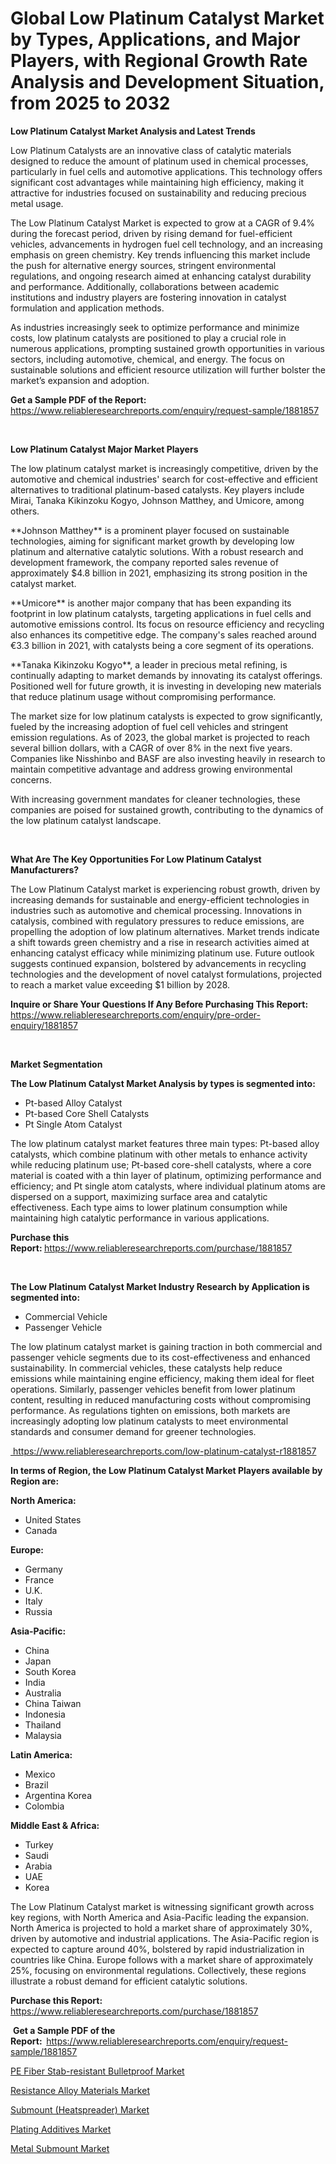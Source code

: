 <p><h1>Global Low Platinum Catalyst Market by Types, Applications, and Major Players, with Regional Growth Rate Analysis and Development Situation, from 2025 to 2032</h1></p><p><strong>Low Platinum Catalyst Market Analysis and Latest Trends</strong></p>
<p><p>Low Platinum Catalysts are an innovative class of catalytic materials designed to reduce the amount of platinum used in chemical processes, particularly in fuel cells and automotive applications. This technology offers significant cost advantages while maintaining high efficiency, making it attractive for industries focused on sustainability and reducing precious metal usage.</p><p>The Low Platinum Catalyst Market is expected to grow at a CAGR of 9.4% during the forecast period, driven by rising demand for fuel-efficient vehicles, advancements in hydrogen fuel cell technology, and an increasing emphasis on green chemistry. Key trends influencing this market include the push for alternative energy sources, stringent environmental regulations, and ongoing research aimed at enhancing catalyst durability and performance. Additionally, collaborations between academic institutions and industry players are fostering innovation in catalyst formulation and application methods.</p><p>As industries increasingly seek to optimize performance and minimize costs, low platinum catalysts are positioned to play a crucial role in numerous applications, prompting sustained growth opportunities in various sectors, including automotive, chemical, and energy. The focus on sustainable solutions and efficient resource utilization will further bolster the market’s expansion and adoption.</p></p>
<p><strong>Get a Sample PDF of the Report:&nbsp;</strong> <a href="https://www.reliableresearchreports.com/enquiry/request-sample/1881857?utm_campaign=9&utm_medium=2&utm_source=Github&utm_content=ia&utm_term=04022025&utm_id=low-platinum-catalyst">https://www.reliableresearchreports.com/enquiry/request-sample/1881857</a></p>
<p>&nbsp;</p>
<p><strong>Low Platinum Catalyst Major Market Players</strong></p>
<p><p>The low platinum catalyst market is increasingly competitive, driven by the automotive and chemical industries' search for cost-effective and efficient alternatives to traditional platinum-based catalysts. Key players include Mirai, Tanaka Kikinzoku Kogyo, Johnson Matthey, and Umicore, among others.</p><p>**Johnson Matthey** is a prominent player focused on sustainable technologies, aiming for significant market growth by developing low platinum and alternative catalytic solutions. With a robust research and development framework, the company reported sales revenue of approximately $4.8 billion in 2021, emphasizing its strong position in the catalyst market.</p><p>**Umicore** is another major company that has been expanding its footprint in low platinum catalysts, targeting applications in fuel cells and automotive emissions control. Its focus on resource efficiency and recycling also enhances its competitive edge. The company's sales reached around €3.3 billion in 2021, with catalysts being a core segment of its operations.</p><p>**Tanaka Kikinzoku Kogyo**, a leader in precious metal refining, is continually adapting to market demands by innovating its catalyst offerings. Positioned well for future growth, it is investing in developing new materials that reduce platinum usage without compromising performance.</p><p>The market size for low platinum catalysts is expected to grow significantly, fueled by the increasing adoption of fuel cell vehicles and stringent emission regulations. As of 2023, the global market is projected to reach several billion dollars, with a CAGR of over 8% in the next five years. Companies like Nisshinbo and BASF are also investing heavily in research to maintain competitive advantage and address growing environmental concerns.</p><p>With increasing government mandates for cleaner technologies, these companies are poised for sustained growth, contributing to the dynamics of the low platinum catalyst landscape.</p></p>
<p>&nbsp;</p>
<p><strong>What Are The Key Opportunities For Low Platinum Catalyst Manufacturers?</strong></p>
<p><p>The Low Platinum Catalyst market is experiencing robust growth, driven by increasing demands for sustainable and energy-efficient technologies in industries such as automotive and chemical processing. Innovations in catalysis, combined with regulatory pressures to reduce emissions, are propelling the adoption of low platinum alternatives. Market trends indicate a shift towards green chemistry and a rise in research activities aimed at enhancing catalyst efficacy while minimizing platinum use. Future outlook suggests continued expansion, bolstered by advancements in recycling technologies and the development of novel catalyst formulations, projected to reach a market value exceeding $1 billion by 2028.</p></p>
<p><strong>Inquire or Share Your Questions If Any Before Purchasing This Report:</strong> <a href="https://www.reliableresearchreports.com/enquiry/pre-order-enquiry/1881857?utm_campaign=9&utm_medium=2&utm_source=Github&utm_content=ia&utm_term=04022025&utm_id=low-platinum-catalyst">https://www.reliableresearchreports.com/enquiry/pre-order-enquiry/1881857</a></p>
<p>&nbsp;</p>
<p><strong>Market Segmentation</strong></p>
<p><strong>The Low Platinum Catalyst Market Analysis by types is segmented into:</strong></p>
<p><ul><li>Pt-based Alloy Catalyst</li><li>Pt-based Core Shell Catalysts</li><li>Pt Single Atom Catalyst</li></ul></p>
<p><p>The low platinum catalyst market features three main types: Pt-based alloy catalysts, which combine platinum with other metals to enhance activity while reducing platinum use; Pt-based core-shell catalysts, where a core material is coated with a thin layer of platinum, optimizing performance and efficiency; and Pt single atom catalysts, where individual platinum atoms are dispersed on a support, maximizing surface area and catalytic effectiveness. Each type aims to lower platinum consumption while maintaining high catalytic performance in various applications.</p></p>
<p><strong>Purchase this Report:&nbsp;</strong><a href="https://www.reliableresearchreports.com/purchase/1881857?utm_campaign=9&utm_medium=2&utm_source=Github&utm_content=ia&utm_term=04022025&utm_id=low-platinum-catalyst">https://www.reliableresearchreports.com/purchase/1881857</a></p>
<p>&nbsp;</p>
<p><strong>The Low Platinum Catalyst Market Industry Research by Application is segmented into:</strong></p>
<p><ul><li>Commercial Vehicle</li><li>Passenger Vehicle</li></ul></p>
<p><p>The low platinum catalyst market is gaining traction in both commercial and passenger vehicle segments due to its cost-effectiveness and enhanced sustainability. In commercial vehicles, these catalysts help reduce emissions while maintaining engine efficiency, making them ideal for fleet operations. Similarly, passenger vehicles benefit from lower platinum content, resulting in reduced manufacturing costs without compromising performance. As regulations tighten on emissions, both markets are increasingly adopting low platinum catalysts to meet environmental standards and consumer demand for greener technologies.</p></p>
<p><a href="https://www.reliableresearchreports.com/low-platinum-catalyst-r1881857?utm_campaign=9&utm_medium=2&utm_source=Github&utm_content=ia&utm_term=04022025&utm_id=low-platinum-catalyst">&nbsp;https://www.reliableresearchreports.com/low-platinum-catalyst-r1881857</a></p>
<p><strong>In terms of Region, the Low Platinum Catalyst Market Players available by Region are:</strong></p>
<p>
    <p> <strong> North America: </strong>
        <ul>
            <li>United States</li>
            <li>Canada</li>
        </ul>
        </p> 
    <p> <strong> Europe: </strong>
        <ul>
            <li>Germany</li>
            <li>France</li>
            <li>U.K.</li>
            <li>Italy</li>
            <li>Russia</li>
        </ul>
        </p> 
    <p> <strong> Asia-Pacific: </strong>
        <ul>
            <li>China</li>
            <li>Japan</li>
            <li>South Korea</li>
            <li>India</li>
            <li>Australia</li>
            <li>China Taiwan</li>
            <li>Indonesia</li>
            <li>Thailand</li>
            <li>Malaysia</li>
        </ul>
        </p> 
    <p> <strong> Latin America: </strong>
        <ul>
            <li>Mexico</li>
            <li>Brazil</li>
            <li>Argentina Korea</li>
            <li>Colombia</li>
        </ul>
        </p> 
    <p> <strong> Middle East & Africa: </strong>
        <ul>
            <li>Turkey</li>
            <li>Saudi</li>
            <li>Arabia</li>
            <li>UAE</li>
            <li>Korea</li>
        </ul>
    </p>
    </p>
<p><p>The Low Platinum Catalyst market is witnessing significant growth across key regions, with North America and Asia-Pacific leading the expansion. North America is projected to hold a market share of approximately 30%, driven by automotive and industrial applications. The Asia-Pacific region is expected to capture around 40%, bolstered by rapid industrialization in countries like China. Europe follows with a market share of approximately 25%, focusing on environmental regulations. Collectively, these regions illustrate a robust demand for efficient catalytic solutions.</p></p>
<p><strong>Purchase this Report: </strong><a href="https://www.reliableresearchreports.com/purchase/1881857?utm_campaign=9&utm_medium=2&utm_source=Github&utm_content=ia&utm_term=04022025&utm_id=low-platinum-catalyst">https://www.reliableresearchreports.com/purchase/1881857</a></p>
<p>&nbsp;<strong>Get a Sample PDF of the Report:&nbsp;&nbsp;</strong><a href="https://www.reliableresearchreports.com/enquiry/request-sample/1881857?utm_campaign=9&utm_medium=2&utm_source=Github&utm_content=ia&utm_term=04022025&utm_id=low-platinum-catalyst">https://www.reliableresearchreports.com/enquiry/request-sample/1881857</a></p>
<p><strong></strong></p>
<p><p><a href="https://github.com/ulyssacrayne00231/Market-Research-Report-List-1/blob/main/pe-fiber-stab-resistant-bulletproof-market.md?utm_campaign=9&utm_medium=2&utm_source=Github&utm_content=ia&utm_term=04022025&utm_id=low-platinum-catalyst">PE Fiber Stab-resistant Bulletproof Market</a></p><p><a href="https://github.com/savannabyun726/Market-Research-Report-List-1/blob/main/resistance-alloy-materials-market.md?utm_campaign=9&utm_medium=2&utm_source=Github&utm_content=ia&utm_term=04022025&utm_id=low-platinum-catalyst">Resistance Alloy Materials Market</a></p><p><a href="https://github.com/danikabiele541/Market-Research-Report-List-1/blob/main/submount-heatspreader-market.md?utm_campaign=9&utm_medium=2&utm_source=Github&utm_content=ia&utm_term=04022025&utm_id=low-platinum-catalyst">Submount (Heatspreader) Market</a></p><p><a href="https://github.com/organophelia8282/Market-Research-Report-List-1/blob/main/plating-additives-market.md?utm_campaign=9&utm_medium=2&utm_source=Github&utm_content=ia&utm_term=04022025&utm_id=low-platinum-catalyst">Plating Additives Market</a></p><p><a href="https://github.com/jamastodola515/Market-Research-Report-List-1/blob/main/metal-submount-market.md?utm_campaign=9&utm_medium=2&utm_source=Github&utm_content=ia&utm_term=04022025&utm_id=low-platinum-catalyst">Metal Submount Market</a></p></p>